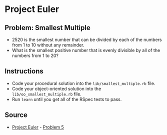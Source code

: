 
# Project Euler

## Problem: Smallest Multiple

- 2520 is the smallest number that can be divided by each of the numbers from 1 to 10 without any remainder.
- What is the smallest positive number that is evenly divisible by all of the numbers from 1 to 20?

## Instructions
- Code your procedural solution into the `lib/smallest_multiple.rb` file.
- Code your object-oriented solution into the `lib/oo_smallest_multiple.rb` file.
- Run `learn` until you get all of the RSpec tests to pass.

## Source
- [Project Euler](https://projecteuler.net/) - [Problem 5](https://projecteuler.net/problem=5)
